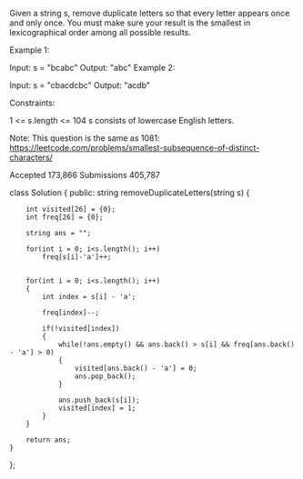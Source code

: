 Given a string s, remove duplicate letters so that every letter appears once and only once. You must make sure your result is the smallest in lexicographical order among all possible results.

 

Example 1:

Input: s = "bcabc"
Output: "abc"
Example 2:

Input: s = "cbacdcbc"
Output: "acdb"
 

Constraints:

1 <= s.length <= 104
s consists of lowercase English letters.
 

Note: This question is the same as 1081: https://leetcode.com/problems/smallest-subsequence-of-distinct-characters/

Accepted
173,866
Submissions
405,787


class Solution {
public:
    string removeDuplicateLetters(string s) {
        
        int visited[26] = {0};
        int freq[26] = {0};
        
        string ans = "";
        
        for(int i = 0; i<s.length(); i++)
            freq[s[i]-'a']++;
        
        
        for(int i = 0; i<s.length(); i++)
        {
            int index = s[i] - 'a';
            
            freq[index]--;
            
            if(!visited[index])
            {
                while(!ans.empty() && ans.back() > s[i] && freq[ans.back() - 'a'] > 0)
                {
                    visited[ans.back() - 'a'] = 0;
                    ans.pop_back();
                }
                
                ans.push_back(s[i]);
                visited[index] = 1;
            } 
        }
        
        return ans;
    }
};